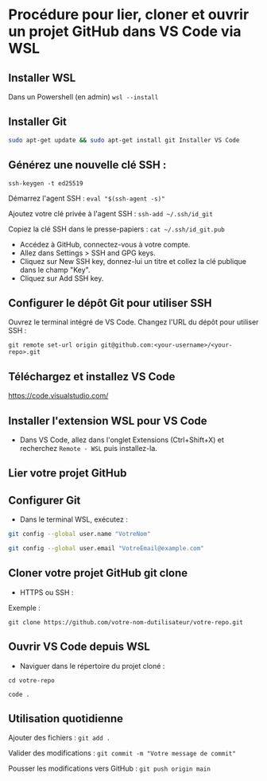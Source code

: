# Procédure pour lier, cloner et ouvrir un projet GitHub dans VS Code via WSL 

## Installer WSL

Dans un Powershell (en admin) `wsl --install`
## Installer Git
```bash
sudo apt-get update && sudo apt-get install git Installer VS Code
```

## Générez une nouvelle clé SSH :

`ssh-keygen -t ed25519`

Démarrez l'agent SSH : `eval "$(ssh-agent -s)"`

Ajoutez votre clé privée à l'agent SSH :
`ssh-add ~/.ssh/id_git`

Copiez la clé SSH dans le presse-papiers :
`cat ~/.ssh/id_git.pub`

* Accédez à GitHub, connectez-vous à votre compte.
* Allez dans Settings > SSH and GPG keys.
* Cliquez sur New SSH key, donnez-lui un titre et collez la clé publique dans le champ "Key".
* Cliquez sur Add SSH key.


## Configurer le dépôt Git pour utiliser SSH
Ouvrez le terminal intégré de VS Code.
Changez l'URL du dépôt pour utiliser SSH :

`git remote set-url origin git@github.com:<your-username>/<your-repo>.git`



## Téléchargez et installez VS Code

https://code.visualstudio.com/

## Installer l'extension WSL pour VS Code
* Dans VS Code, allez dans l'onglet Extensions (Ctrl+Shift+X) et recherchez `Remote - WSL` puis installez-la.

## Lier votre projet GitHub
## Configurer Git
* Dans le terminal WSL, exécutez :
```bash
git config --global user.name "VotreNom" 
```
```bash
git config --global user.email "VotreEmail@example.com" 
```
## Cloner votre projet GitHub git clone 
* HTTPS ou SSH :

Exemple : 

`git clone https://github.com/votre-nom-dutilisateur/votre-repo.git`


## Ouvrir VS Code depuis WSL
* Naviguer dans le répertoire du projet cloné :

`cd votre-repo` 

`code . `

## Utilisation quotidienne

Ajouter des fichiers : `git add .`

Valider des modifications : `git commit -m "Votre message de commit"`

Pousser les modifications vers GitHub : `git push origin main`
